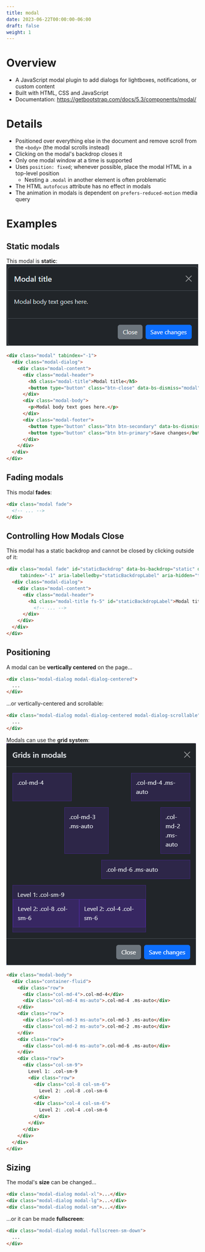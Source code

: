 ```yaml
---
title: modal
date: 2023-06-22T00:00:00-06:00
draft: false
weight: 1
---
```


# Overview
- A JavaScript modal plugin to add dialogs for lightboxes, notifications, or custom content
- Built with HTML, CSS and JavaScript
- Documentation: https://getbootstrap.com/docs/5.3/components/modal/

# Details
- Positioned over everything else in the document and remove scroll from the `<body>` (the modal scrolls instead)
- Clicking on the modal's backdrop closes it
- Only one modal window at a time is supported
- Uses `position: fixed`; whenever possible, place the modal HTML in a  top-level position
  - Nesting a `.modal` in another element is often problematic
- The HTML `autofocus` attribute has no effect in modals
- The animation in modals is dependent on `prefers-reduced-motion` media query

# Examples
## Static modals
This modal is **static**:  
![A static modal](./image.png)

```html
<div class="modal" tabindex="-1">
  <div class="modal-dialog">
    <div class="modal-content">
      <div class="modal-header">
        <h5 class="modal-title">Modal title</h5>
        <button type="button" class="btn-close" data-bs-dismiss="modal" aria-label="Close"></button>
      </div>
      <div class="modal-body">
        <p>Modal body text goes here.</p>
      </div>
      <div class="modal-footer">
        <button type="button" class="btn btn-secondary" data-bs-dismiss="modal">Close</button>
        <button type="button" class="btn btn-primary">Save changes</button>
      </div>
    </div>
  </div>
</div>
```

## Fading modals
This modal **fades**:   
```html
<div class="modal fade">
  <!-- ... -->
</div>
```

## Controlling How Modals Close
This modal has a static backdrop and cannot be closed by clicking outside of it:
```html
<div class="modal fade" id="staticBackdrop" data-bs-backdrop="static" data-bs-keyboard="false" 
     tabindex="-1" aria-labelledby="staticBackdropLabel" aria-hidden="true">
  <div class="modal-dialog">
    <div class="modal-content">
      <div class="modal-header">
        <h1 class="modal-title fs-5" id="staticBackdropLabel">Modal title</h1>
          <!-- ... -->
      </div>
    </div>
  </div>
</div>
```

## Positioning
A modal can be **vertically centered** on the page...
```html
<div class="modal-dialog modal-dialog-centered">
  ...
</div>
```
...or vertically-centered and scrollable:
```html
<div class="modal-dialog modal-dialog-centered modal-dialog-scrollable">
  ...
</div>
```

Modals can use the **grid system**:  
![A modal using the grid system](./image-1.png)

```html
<div class="modal-body">
  <div class="container-fluid">
    <div class="row">
      <div class="col-md-4">.col-md-4</div>
      <div class="col-md-4 ms-auto">.col-md-4 .ms-auto</div>
    </div>
    <div class="row">
      <div class="col-md-3 ms-auto">.col-md-3 .ms-auto</div>
      <div class="col-md-2 ms-auto">.col-md-2 .ms-auto</div>
    </div>
    <div class="row">
      <div class="col-md-6 ms-auto">.col-md-6 .ms-auto</div>
    </div>
    <div class="row">
      <div class="col-sm-9">
        Level 1: .col-sm-9
        <div class="row">
          <div class="col-8 col-sm-6">
            Level 2: .col-8 .col-sm-6
          </div>
          <div class="col-4 col-sm-6">
            Level 2: .col-4 .col-sm-6
          </div>
        </div>
      </div>
    </div>
  </div>
</div>
```

## Sizing
The modal's **size** can be changed...
```html
<div class="modal-dialog modal-xl">...</div>
<div class="modal-dialog modal-lg">...</div>
<div class="modal-dialog modal-sm">...</div>
```

...or it can be made **fullscreen**:  
```html
<div class="modal-dialog modal-fullscreen-sm-down">
  ...
</div>
```
